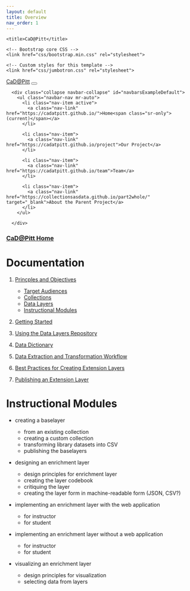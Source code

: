 ```yaml
---
layout: default
title: Overview
nav_order: 1
---
```


<html lang="en">
  <head>
    <meta charset="utf-8">
    <meta name="viewport" content="width=device-width, initial-scale=1, shrink-to-fit=no">
    <meta name="description" content="">
    <meta name="author" content="">
    <link rel="icon" href="favicon.ico">

    <title>CaD@Pitt</title>

    <!-- Bootstrap core CSS -->
    <link href="css/bootstrap.min.css" rel="stylesheet">

    <!-- Custom styles for this template -->
    <link href="css/jumbotron.css" rel="stylesheet">
  </head>

  <body>
  <nav class="navbar navbar-expand-md navbar-dark fixed-top bg-dark">
      <a class="navbar-brand" href="https://cadatpitt.github.io/">CaD@Pitt</a>
      <button class="navbar-toggler" type="button" data-toggle="collapse" data-target="#navbarsExampleDefault" aria-controls="navbarsExampleDefault" aria-expanded="false" aria-label="Toggle navigation">
        <span class="navbar-toggler-icon"></span>
      </button>

      <div class="collapse navbar-collapse" id="navbarsExampleDefault">
        <ul class="navbar-nav mr-auto">
          <li class="nav-item active">
            <a class="nav-link" href="https://cadatpitt.github.io/">Home<span class="sr-only">(current)</span></a>
          </li>

          <li class="nav-item">
            <a class="nav-link" href="https://cadatpitt.github.io/project">Our Project</a>
          </li>

          <li class="nav-item">
            <a class="nav-link" href="https://cadatpitt.github.io/team">Team</a>
          </li>

          <li class="nav-item">
            <a class="nav-link" href="https://collectionsasdata.github.io/part2whole/" target="_blank">About the Parent Project</a>
          </li>
        </ul>

      </div>
  </nav>
    </body>
  </html>


### [CaD@Pitt Home](http://cadatpitt.github.io)

# Documentation

01. [Princples and Objectives](01-principles-and-objectives.md)
    - [Target Audiences](01-principles-and-objectives.md#target-audiences)
    - [Collections](01-principles-and-objectives.md#collections)
    - [Data Layers](01-principles-and-objectives.md#data-layers)
    - [Instructional Modules](01-principles-and-objectives.md#instructional-modules)

02. [Getting Started](02-getting-started.md)

03. [Using the Data Layers Repository](03-using-the-data-layers-repository.md)

04. [Data Dictionary](https://github.com/CaDatPitt/data-layers/wiki)

05. [Data Extraction and Transformation Workflow](05-data-extraction-and-transformation-workflow.md)

06. [Best Practices for Creating Extension Layers](06-best-practices-for-creating-extension-layers.md)

07. [Publishing an Extension Layer](07-publishing-an-extension-layer.md)


# Instructional Modules

* creating a baselayer
  * from an existing collection
  * creating a custom collection
  * transforming library datasets into CSV
  * publishing the baselayers

* designing an enrichment layer
  * design principles for enrichment layer
  * creating the layer codebook
  * critiquing the layer
  * creating the layer form in machine-readable form (JSON, CSV?)

* implementing an enrichment layer with the web application
  * for instructor
  * for student

* implementing an enrichment layer without a web application
  * for instructor
  * for student

* visualizing an enrichment layer
  * design principles for visualization
  * selecting data from layers
